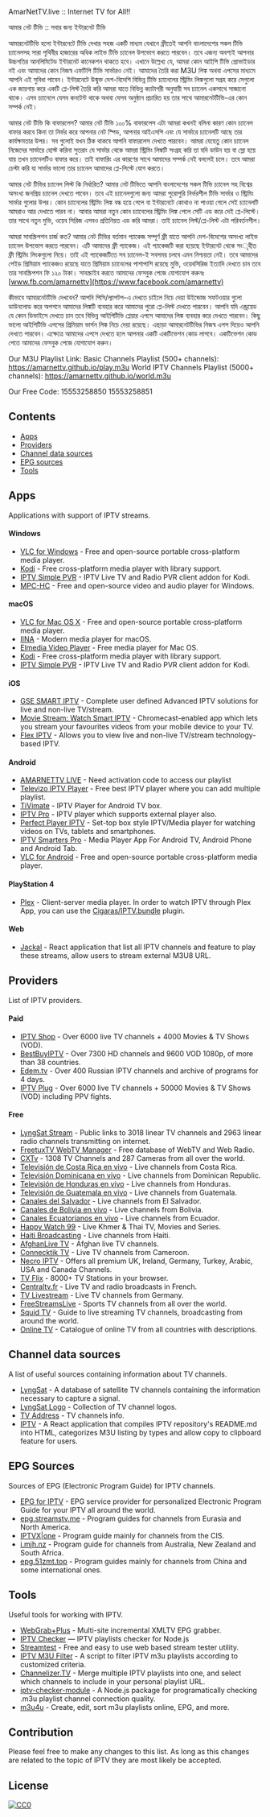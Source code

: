 AmarNetTV.live :: Internet TV for All!!

আমার নেট টিভি :: সবার জন্য ইন্টারনেট টিভি

আমারনেটটিভি হলো ইন্টারনেটে টিভি দেখার সহজ একটি মাধ্যম যেখানে ফ্রীতেই আপনি বাংলাদেশের সকল টিভি চ্যানেলসহ সারা পৃথিবীর হাজারের অধিক লাইভ টিভি চ্যানেল উপভোগ করতে পারবেন। তবে এজন্য অবশ্যই আপনার উচ্চগতির আনলিমিটেড ইন্টারনেট কানেকশন থাকতে হবে। এখানে উল্লেখ্য যে, আমরা কোন আইপি টিভি প্রোভাইডার নই এবং আমাদের কোন নিজস্ব এফটিপি টিভি সার্ভারও নেই। আমাদের তৈরি করা M3U লিঙ্ক অথবা এপসের মাধ্যমে আপনি এই সুবিধা পাবেন। ইন্টারনেটে উন্মুক্ত দেশ-বিদেশি বিভিন্ন টিভি চ্যানেলের স্ট্রিমিং লিঙ্কগুলো সগ্রহ করে সেগুলো এক জায়গায় করে একটি প্লে-লিস্ট তৈরি করি আমরা যাতে বিভিন্ন ক্যাটাগরী অনুযায়ী সব চ্যানেল একসাথে সাজানো থাকে। এসব চ্যানেলে যেসব কনটেন্ট থাকে অথবা যেসব অনুষ্ঠান প্রচারিত হয় তার সাথে আমারনেটটিভি-এর কোন সম্পর্ক নেই। 

আমার নেট টিভি কি বাফারলেস?
আমার নেট টিভি ১০০% বাফারলেস এটা আমরা কখনই বলিনা কারণ কোন চ্যানেল বাফার করবে কিনা তা নির্ভর করে আপনার নেট স্পিড, আপনার আইএসপি এবং যে সার্ভারে চ্যানেলটি আছে তার কার্যক্ষমতার উপর। সব গুলোই যখন ঠিক থাকবে আপনি বাফারলেস দেখতে পারবেন। আমরা যেহেতু কোন চ্যানেল নিজেদের সার্ভারে হোস্ট করিনা সুতরাং যে সার্ভার থেকে আমরা স্ট্রিমিং লিঙ্কটি সংগ্রহ করি তা যদি ডাউন হয় বা স্লো হয়ে যায় তখন চ্যানেলটিও বাফার করে। তাই বাফারিং এর কারণের সাথে আমাদের সম্পর্ক নেই বললেই চলে। তবে আমরা চেস্টা করি যা সার্ভার ভালো তার চ্যানেল আমাদের প্লে-লিস্টে যোগ করতে।

আমার নেট টিভির চ্যানেল লিস্ট কি নির্ধারিত?
আমার নেট টিভিতে আপনি বাংলাদেশের সকল টিভি চ্যানেল সহ বিশ্বের অসংখ্য জনপ্রিয় চ্যানেল দেখতে পাবেন। তবে এই চ্যানেলগুলো জন্য আমরা পুরোপুরি নির্ভরশীল টিভি সার্ভার ও স্ট্রিমিং সার্ভার গুলোর উপর। কোন চ্যানেলের স্ট্রিমিং লিঙ্ক বন্ধ হয়ে গেলে বা ইন্টারনেটে কোথাও না পাওয়া গেলে সেই চ্যানেলটি আমরাও আর দেখাতে পারব না। আবার আমরা নতুন কোন চ্যানেলের স্ট্রিমিং লিঙ্ক পেলে সেটি এড করে দেই প্লে-লিস্টে। তার সাথে নতুন মুভি, ওয়েব সিরিজ এসবও প্রতিনিয়ত এড করি আমরা। তাই চ্যানেল লিস্ট/প্লে-লিস্ট এটা পরিবর্তনশীল।

আমরা সাবস্ক্রিপশন চার্জ কত? 
আমার নেট টিভির বর্তমান প্যাকেজ সম্পূর্ণ ফ্রী যাতে আপনি দেশ-বিদেশের অসংখ্য লাইভ চ্যানেল উপভোগ করতে পারবেন। এটি আমাদের ফ্রী প্যাকেজ। এই প্যাকেজটি করা হয়েছে ইন্টারনেট থেকে সংৃহীত ফ্রী স্ট্রিমিং লিংকগুলো নিয়ে। তাই এই প্যাকেজটিতে সব চ্যানেল-ই সবসময় চলবে এমন নিশ্চয়তা নেই। তবে আমাদের পেইড প্রিমিয়াম প্যাকেজও রয়েছে যাতে প্রিমিয়াম চ্যানেলের পাশাপাশি রয়েছে মুভি, ওয়েবসিরিজ ইত্যাদি দেখতে চান তবে তার সাবস্ক্রিপশন ফি ১২০ টাকা। সাবস্ক্রাইব করতে আমাদের ফেসবুক পেজে যোগাযোগ করুনঃ [www.fb.com/amarnettv](https://www.facebook.com/amarnettv)

কীভাবে আমারনেটটিভি দেখবেন?
আপনি পিসি/ল্যাপটপ-এ দেখতে চাইলে নিচে দেয়া উইন্ডোজ সফটওয়ার গুলো ডাউনলোড করে অপশনে আমাদের লিঙ্কটি ব্যবহার করে আমাদের পুরো প্লে-লিস্ট দেখতে পারবেন। আপনি যদি এন্ড্রয়েড যে কোন ডিভাইসে দেখতে চান তবে বিভিন্ন আইপিটিভি প্লেয়ার এপসে আমাদের লিঙ্ক ব্যবহার করে দেখতে পারবেন। কিছু ভালো আইপিটিভি এপসের প্রিমিয়াম ভার্সন লিঙ্ক নিচে দেয়া রয়েছে। এছাড়া আমারনেটটিভির নিজস্ব এপস দিয়েও আপনি দেখতে পারবেন। এক্ষেত্রে আমাদের এপসে দেখতে হলে আপনার একটি একটিভেশন কোড লাগবে। একটিভেশন কোড পেতে আমাদের ফেসবুক পেজে যোগাযোগ করুন। 

Our M3U Playlist Link:
Basic Channels Playlist (500+ channels): https://amarnettv.github.io/play.m3u
World IPTV Channels Playlist (5000+ channels): https://amarnettv.github.io/world.m3u

Our Free Code:
15553258850
15553258851

## Contents

- [Apps](#apps)
- [Providers](#providers)
- [Channel data sources](#channel-data-sources)
- [EPG sources](#epg-sources)
- [Tools](#tools)

## Apps

Applications with support of IPTV streams.

#### Windows

- [VLC for Windows](https://www.videolan.org/vlc/download-windows.html) - Free and open-source portable cross-platform media player.
- [Kodi](https://kodi.tv/) - Free cross-platform media player with library support.
- [IPTV Simple PVR](https://kodi.tv/addon/pvr-client/pvr-iptv-simple-client) - IPTV Live TV and Radio PVR client addon for Kodi.
- [MPC-HC](https://github.com/clsid2/mpc-hc) - Free and open-source video and audio player for Windows.

#### macOS

- [VLC for Mac OS X](https://www.videolan.org/vlc/download-macosx.html) - Free and open-source portable cross-platform media player.
- [IINA](https://iina.io/) - Modern media player for macOS.
- [Elmedia Video Player](https://apps.apple.com/us/app/elmedia-video-player/id1044549675) - Free media player for Mac OS.
- [Kodi](https://kodi.tv/) - Free cross-platform media player with library support.
- [IPTV Simple PVR](https://kodi.tv/addon/pvr-client/pvr-iptv-simple-client) - IPTV Live TV and Radio PVR client addon for Kodi.

#### iOS

- [GSE SMART IPTV](https://apps.apple.com/us/app/gse-smart-iptv/id1028734023) - Complete user defined Advanced IPTV solutions for live and non-live TV/stream.
- [Movie Stream: Watch Smart IPTV](https://apps.apple.com/us/app/movie-stream-ip-tv-films/id1450912244) - Chromecast-enabled app which lets you stream your favourites videos from your mobile device to your TV.
- [Flex IPTV](https://apps.apple.com/ae/app/flex-iptv/id1182930255) - Allows you to view live and non-live TV/stream technology-based IPTV.

#### Android

- [AMARNETTV LIVE](https://amarnettv.github.io/amarNetTV_V1.1.0.apK) - Need activation code to access our playlist
- [Televizo IPTV Player](https://drive.google.com/file/d/1x542FLeS9zGhyveZtajlNWnyCRqkMRgB/view?usp=sharing) - Free best IPTV player where you can add multiple playlist.
- [TiVimate](https://drive.google.com/file/d/19z-lim_r6326EMfoNd2wp6USPJO7fZ8S/view?usp=sharing) - IPTV Player for Android TV box.
- [IPTV Pro](https://drive.google.com/file/d/1YbUM7p4cX534pOK9aPK78BoqQC8_4LEq/view?usp=sharing) - IPTV player which supports external player also.
- [Perfect Player IPTV](https://drive.google.com/file/d/1pXfEHUEqvlpS7iLmPobC1SqkwIszj4o6/view?usp=sharing) - Set-top box style IPTV/Media player for watching videos on TVs, tablets and smartphones.
- [IPTV Smarters Pro](https://play.google.com/store/apps/details?id=com.nst.iptvsmarterstvbox&hl=en) - Media Player App For Android TV, Android Phone and Android Tab.
- [VLC for Android](https://play.google.com/store/apps/details?id=org.videolan.vlc) - Free and open-source portable cross-platform media player.

#### PlayStation 4

- [Plex](https://www.plex.tv/apps-devices/#modal-devices-playstation-4) - Client-server media player. In order to watch IPTV through Plex App, you can use the [Cigaras/IPTV.bundle](https://github.com/Cigaras/IPTV.bundle) plugin.

#### Web

- [Jackal](https://jackal.netlify.app) - React application that list all IPTV channels and feature to play these streams, allow users to stream external M3U8 URL.

## Providers

List of IPTV providers.

#### Paid

- [IPTV Shop](https://iptv.shop/) - Over 6000 live TV channels + 4000 Movies & TV Shows (VOD).
- [BestBuyIPTV](https://bestbuyiptv.com/) - Over 7300 HD channels and 9600 VOD 1080p, of more than 38 countries.
- [Edem.tv](https://edem.tv/) - Over 400 Russian IPTV channels and archive of programs for 4 days.
- [IPTV Plug](https://iptvplug.net/) - Over 6000 live TV channels + 50000 Movies & TV Shows (VOD) including PPV fights.

#### Free

- [LyngSat Stream](http://www.lyngsat-stream.com/) - Public links to 3018 linear TV channels and 2963 linear radio channels transmitting on internet.
- [FreetuxTV WebTV Manager](http://database.freetuxtv.net/site/index) - Free database of WebTV and Web Radio.
- [CXTv](http://www.cxtvlive.com/) - 1308 TV Channels and 287 Cameras from all over the world.
- [Televisión de Costa Rica en vivo](http://www.costaricaenvivo.net/) - Live channels from Costa Rica.
- [Televisión Dominicana en vivo](http://www.televisiondominicanaenvivo.com/) - Live channels from Dominican Republic.
- [Televisión de Honduras en vivo](http://www.canalesdehondurasenvivo.com/) - Live channels from Honduras.
- [Televisión de Guatemala en vivo](https://www.guatemalaenvivo.net/) - Live channels from Guatemala.
- [Canales del Salvador](http://www.canalesdelsalvadorenvivo.com/) - Live channels from El Salvador.
- [Canales de Bolivia en vivo](http://www.canalesbolivianosenvivo.com/) - Live channels from Bolivia.
- [Canales Ecuatorianos en vivo](https://www.canalesecuatorianosenvivo.com/) - Live channels from Ecuador.
- [Happy Watch 99](https://happywatch99.com/) - Live Khmer & Thai TV, Movies and Series.
- [Haiti Broadcasting](https://hbiptv.com/) - Live channels from Haiti.
- [AfghanLive TV](http://www.afghanlive.tv/) - Afghan live TV channels.
- [Connecktik TV](http://connectik.tv/) - Live TV channels from Cameroon.
- [Necro IPTV](https://necroiptv.com) - Offers all premium UK, Ireland, Germany, Turkey, Arabic, USA and Canada Channels.
- [TV Flix](https://tvflix.co) - 8000+ TV Stations in your browser.
- [Centraltv.fr](http://www.centraltv.fr/) - Live TV and radio broadcasts in French.
- [TV Livestream](https://tv-livestream.online/) - Live TV channels from Germany.
- [FreeStreamsLive](http://freestreams-live1.com/) - Sports TV channels from all over the world.
- [Squid TV](https://www.squidtv.net/) - Guide to live streaming TV channels, broadcasting from around the world.
- [Online TV](http://tvtvtv.ru/index_eng.php) - Catalogue of online TV from all countries with descriptions.

## Channel data sources

A list of useful sources containing information about TV channels.

- [LyngSat](https://www.lyngsat.com/) - A database of satellite TV channels containing the information necessary to capture a signal.
- [LyngSat Logo](https://www.lyngsat-logo.com/) - Collection of TV channel logos.
- [TV Address](http://www.tv-address.com/) - TV channels info.
- [IPTV](https://iptv-org.netlify.app/) - A React application that compiles IPTV repository's README.md into HTML, categorizes M3U listing by types and allow copy to clipboard feature for users.

## EPG Sources

Sources of EPG (Electronic Program Guide) for IPTV channels.

- [EPG for IPTV](https://www.iptv-epg.com/) - EPG service provider for personalized Electronic Program Guide for your IPTV all around the world.
- [epg.streamstv.me](http://epg.streamstv.me/epg/) - Program guides for channels from Eurasia and North America.
- [IPTVX|one](https://iptvx.one/viewtopic.php?f=12&t=4&sid=5d7f43099b396af229d5961ec746fc14) - Program guide mainly for channels from the CIS.
- [i.mjh.nz](http://i.mjh.nz/) - Program guide for channels from Australia, New Zealand and South Africa.
- [epg.51zmt.top](http://epg.51zmt.top:8000/) - Program guides mainly for channels from China and some international ones.

## Tools

Useful tools for working with IPTV.

- [WebGrab+Plus](http://www.webgrabplus.com/) - Multi-site incremental XMLTV EPG grabber.
- [IPTV Checker](https://www.npmjs.com/package/iptv-checker) — IPTV playlists checker for Node.js
- [Streamtest](https://streamtest.in/) - Free and easy to use web based stream tester utility.
- [IPTV M3U Filter](https://github.com/huxuan/iptv-m3u-filter) - A script to filter IPTV m3u playlists according to customized criteria.
- [Channelizer.TV](https://channelizer.tv/) - Merge multiple IPTV playlists into one, and select which channels to include in your personal playlist URL.
- [iptv-checker-module](https://www.npmjs.com/package/iptv-checker-module) - A Node.js package for programatically checking .m3u playlist channel connection quality.
- [m3u4u](https://m3u4u.com/) - Create, edit, sort m3u playlists online, EPG, and more.

## Contribution

Please feel free to make any changes to this list. As long as this changes are related to the topic of IPTV they are most likely be accepted.

## License

[![CC0](https://licensebuttons.net/p/zero/1.0/88x31.png)](https://creativecommons.org/publicdomain/zero/1.0/)

